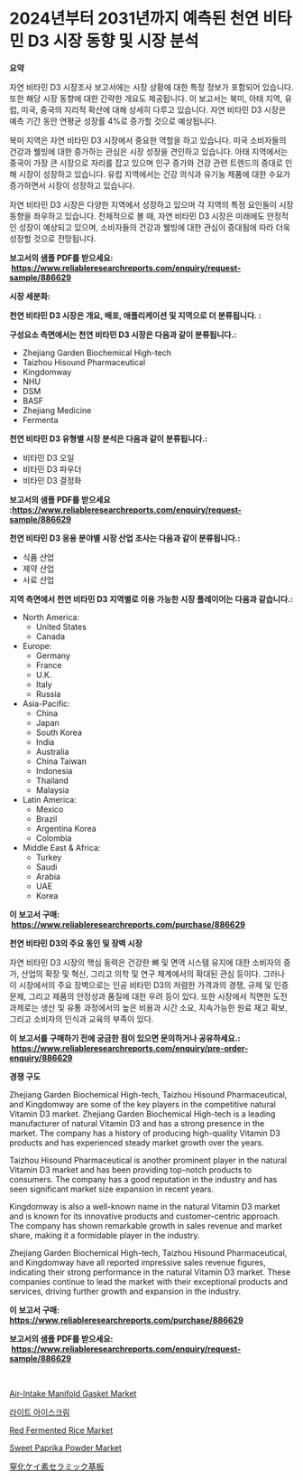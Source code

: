<p><h1>2024년부터 2031년까지 예측된 천연 비타민 D3 시장 동향 및 시장 분석</h1></p><p><strong>요약</strong></p>
<p><p>자연 비타민 D3 시장조사 보고서에는 시장 상황에 대한 특정 정보가 포함되어 있습니다. 또한 해당 시장 동향에 대한 간략한 개요도 제공됩니다. 이 보고서는 북미, 아태 지역, 유럽, 미국, 중국의 지리적 확산에 대해 상세히 다루고 있습니다. 자연 비타민 D3 시장은 예측 기간 동안 연평균 성장률 4%로 증가할 것으로 예상됩니다.</p><p>북미 지역은 자연 비타민 D3 시장에서 중요한 역할을 하고 있습니다. 미국 소비자들의 건강과 웰빙에 대한 증가하는 관심은 시장 성장을 견인하고 있습니다. 아태 지역에서는 중국이 가장 큰 시장으로 자리를 잡고 있으며 인구 증가와 건강 관련 트렌드의 증대로 인해 시장이 성장하고 있습니다. 유럽 지역에서는 건강 의식과 유기농 제품에 대한 수요가 증가하면서 시장이 성장하고 있습니다.</p><p>자연 비타민 D3 시장은 다양한 지역에서 성장하고 있으며 각 지역의 특정 요인들이 시장 동향을 좌우하고 있습니다. 전체적으로 볼 때, 자연 비타민 D3 시장은 미래에도 안정적인 성장이 예상되고 있으며, 소비자들의 건강과 웰빙에 대한 관심이 증대됨에 따라 더욱 성장할 것으로 전망됩니다.</p></p>
<p><strong>보고서의 샘플 PDF를 받으세요: &nbsp;<a href="https://www.reliableresearchreports.com/enquiry/request-sample/886629">https://www.reliableresearchreports.com/enquiry/request-sample/886629</a></strong></p>
<p><strong>시장 세분화:</strong></p>
<p><strong> 천연 비타민 D3 시장은 개요, 배포, 애플리케이션 및 지역으로 더 분류됩니다. :</strong></p>
<p><strong>구성요소 측면에서는 천연 비타민 D3 시장은 다음과 같이 분류됩니다.:</strong></p>
<p><ul><li>Zhejiang Garden Biochemical High-tech</li><li>Taizhou Hisound Pharmaceutical</li><li>Kingdomway</li><li>NHU</li><li>DSM</li><li>BASF</li><li>Zhejiang Medicine</li><li>Fermenta</li></ul></p>
<p><strong> 천연 비타민 D3 유형별 시장 분석은 다음과 같이 분류됩니다.:</strong></p>
<p><ul><li>비타민 D3 오일</li><li>비타민 D3 파우더</li><li>비타민 D3 결정화</li></ul></p>
<p><strong>보고서의 샘플 PDF를 받으세요 :<a href="https://www.reliableresearchreports.com/enquiry/request-sample/886629">https://www.reliableresearchreports.com/enquiry/request-sample/886629</a></strong></p>
<p><strong> 천연 비타민 D3 응용 분야별 시장 산업 조사는 다음과 같이 분류됩니다.:</strong></p>
<p><ul><li>식품 산업</li><li>제약 산업</li><li>사료 산업</li></ul></p>
<p><strong>지역 측면에서 천연 비타민 D3 지역별로 이용 가능한 시장 플레이어는 다음과 같습니다.:</strong></p>
<p><ul>
    <li>
        North America:
        <ul>
            <li>United States</li>
            <li>Canada</li>
        </ul>
    </li>
    <li>
        Europe:
        <ul>
            <li>Germany</li>
            <li>France</li>
            <li>U.K.</li>
            <li>Italy</li>
            <li>Russia</li>
        </ul>
    </li>
    <li>
        Asia-Pacific:
        <ul>
            <li>China</li>
            <li>Japan</li>
            <li>South Korea</li>
            <li>India</li>
            <li>Australia</li>
            <li>China Taiwan</li>
            <li>Indonesia</li>
            <li>Thailand</li>
            <li>Malaysia</li>
        </ul>
    </li>
    <li>
        Latin America:
        <ul>
            <li>Mexico</li>
            <li>Brazil</li>
            <li>Argentina Korea</li>
            <li>Colombia</li>
        </ul>
    </li>
    <li>
        Middle East & Africa:
        <ul>
            <li>Turkey</li>
            <li>Saudi</li>
            <li>Arabia</li>
            <li>UAE</li>
            <li>Korea</li>
        </ul>
    </li>
    </ul></p>
<p><strong>이 보고서 구매: &nbsp;<a href="https://www.reliableresearchreports.com/purchase/886629">https://www.reliableresearchreports.com/purchase/886629</a></strong></p>
<p><strong>천연 비타민 D3의 주요 동인 및 장벽 시장</strong></p>
<p><p>자연 비타민 D3 시장의 핵심 동력은 건강한 뼈 및 면역 시스템 유지에 대한 소비자의 증가, 산업의 확장 및 혁신, 그리고 의학 및 연구 체계에서의 확대된 관심 등이다. 그러나 이 시장에서의 주요 장벽으로는 인공 비타민 D3의 저렴한 가격과의 경쟁, 규제 및 인증 문제, 그리고 제품의 안정성과 품질에 대한 우려 등이 있다. 또한 시장에서 직면한 도전 과제로는 생산 및 유통 과정에서의 높은 비용과 시간 소요, 지속가능한 원료 재고 확보, 그리고 소비자의 인식과 교육의 부족이 있다.</p></p>
<p><strong>이 보고서를 구매하기 전에 궁금한 점이 있으면 문의하거나 공유하세요.: &nbsp;<a href="https://www.reliableresearchreports.com/enquiry/pre-order-enquiry/886629">https://www.reliableresearchreports.com/enquiry/pre-order-enquiry/886629</a></strong></p>
<p><strong>경쟁 구도</strong></p>
<p><p>Zhejiang Garden Biochemical High-tech, Taizhou Hisound Pharmaceutical, and Kingdomway are some of the key players in the competitive natural Vitamin D3 market. Zhejiang Garden Biochemical High-tech is a leading manufacturer of natural Vitamin D3 and has a strong presence in the market. The company has a history of producing high-quality Vitamin D3 products and has experienced steady market growth over the years.</p><p>Taizhou Hisound Pharmaceutical is another prominent player in the natural Vitamin D3 market and has been providing top-notch products to consumers. The company has a good reputation in the industry and has seen significant market size expansion in recent years.</p><p>Kingdomway is also a well-known name in the natural Vitamin D3 market and is known for its innovative products and customer-centric approach. The company has shown remarkable growth in sales revenue and market share, making it a formidable player in the industry.</p><p>Zhejiang Garden Biochemical High-tech, Taizhou Hisound Pharmaceutical, and Kingdomway have all reported impressive sales revenue figures, indicating their strong performance in the natural Vitamin D3 market. These companies continue to lead the market with their exceptional products and services, driving further growth and expansion in the industry.</p></p>
<p><strong>이 보고서 구매: &nbsp; <a href="https://www.reliableresearchreports.com/purchase/886629">https://www.reliableresearchreports.com/purchase/886629</a></strong></p>
<p><strong>보고서의 샘플 PDF를 받으세요: &nbsp;<a href="https://www.reliableresearchreports.com/enquiry/request-sample/886629">https://www.reliableresearchreports.com/enquiry/request-sample/886629</a></strong><strong></strong></p>
<p>&nbsp;</p>
<p><p><a href="https://issuu.com/reportprime-2/docs/air-intake-manifold-gasket-market-size-2030.pptx">Air-Intake Manifold Gasket Market</a></p><p><a href="https://github.com/nuekbpymrrz5/Market-Research-Report-List-1/blob/main/283997316047.md">라이트 아이스크림</a></p><p><a href="https://github.com/jerrycopelandthomaswsqd8q/Market-Research-Report-List-2/blob/main/red-fermented-rice-market.md">Red Fermented Rice Market</a></p><p><a href="https://github.com/yoshih12/Market-Research-Report-List-2/blob/main/sweet-paprika-powder-market.md">Sweet Paprika Powder Market</a></p><p><a href="https://github.com/jkjreqjscoxx7/Market-Research-Report-List-1/blob/main/150364817369.md">窒化ケイ素セラミック基板</a></p></p>